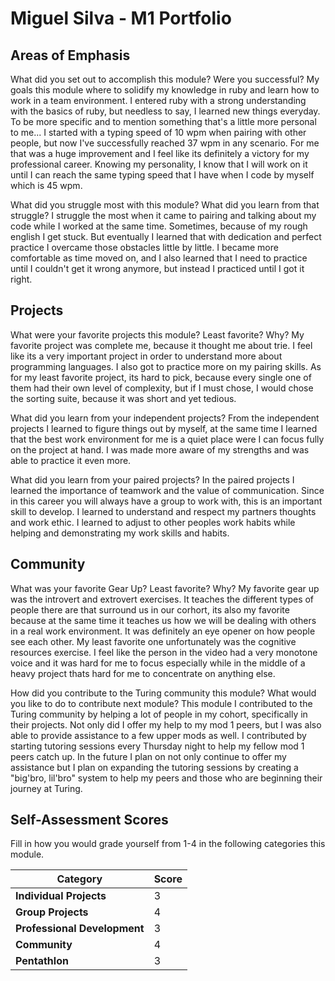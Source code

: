 # Miguel Silva - M1 Portfolio

## Areas of Emphasis

What did you set out to accomplish this module? Were you successful?
My goals this module where to solidify my knowledge in ruby and learn how to work in a team environment. I entered ruby with a strong understanding with the basics of ruby, but needless to say, I learned new things everyday. To be more specific and to mention something that's a little more personal to me... I started with a typing speed of 10 wpm when pairing with other people, but now I've successfully reached 37 wpm in any scenario. For me that was a huge improvement and I feel like its definitely a victory for my professional career. Knowing my personality, I know that I will work on it until I can reach the same typing speed that I have when I code by myself which is 45 wpm.

What did you struggle most with this module? What did you learn from that struggle?
I struggle the most when it came to pairing and talking about my code while I worked at the same time. Sometimes, because of my rough english I get stuck. But eventually I learned that with dedication and perfect practice I overcame those obstacles little by little. I became more comfortable as time moved on, and I also learned that I need to practice until I couldn't get it wrong anymore, but instead I practiced until I got it right.

## Projects

What were your favorite projects this module? Least favorite? Why?
My favorite project was complete me, because it thought me about trie. I feel like its a very important project in order to understand more about programming languages. I also got to practice more on my pairing skills. As for my least favorite project, its hard to pick, because every single one of them had their own level of complexity, but if I must chose, I would chose the sorting suite, because it was short and yet tedious.

What did you learn from your independent projects?
From the independent projects I learned to figure things out by myself, at the same time I learned that the best work environment for me is a quiet place were I can focus fully on the project at hand. I was made more aware of my strengths and was able to practice it even more.

What did you learn from your paired projects?
In the paired projects I learned the importance of teamwork and the value of communication. Since in this career you will always have a group to work with, this is an important skill to develop. I learned to understand and respect my partners thoughts and work ethic. I learned to adjust to other peoples work habits while helping and demonstrating my work skills and habits.

## Community

What was your favorite Gear Up? Least favorite? Why?
My favorite gear up was the introvert and extrovert exercises. It teaches the different types of people there are that surround us in our corhort, its also my favorite because at the same time it teaches us how we will be dealing with others in a real work environment. It was definitely an eye opener on how people see each other. My least favorite one unfortunately was the cognitive resources exercise. I feel like the person in the video had a very monotone voice and it was hard for me to focus especially while in the middle of a heavy project thats hard for me to concentrate on anything else.

How did you contribute to the Turing community this module?
What would you like to do to contribute next module?
This module I contributed to the Turing community by helping a lot of people in my cohort, specifically in their projects. Not only did I offer my help to my mod 1 peers, but I was also able to provide assistance to a few upper mods as well. I contributed by starting tutoring sessions every Thursday night to help my fellow mod 1 peers catch up. In the future I plan on not only continue to offer my assistance but I plan on expanding the tutoring sessions by creating a "big'bro, lil'bro" system to help my peers and those who are beginning their journey at Turing.  

## Self-Assessment Scores

Fill in how you would grade yourself from 1-4 in the following categories this module.

| Category                     | Score |
| -----------------------------| ----- |
| **Individual Projects**      |   3   |
| **Group Projects**           |   4   |
| **Professional Development** |   3   |
| **Community**                |   4   |
| **Pentathlon**               |   3   |
